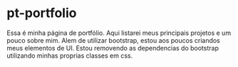 # pt-portfolio
Essa é minha página de portfólio. Aqui listarei meus principais projetos e um pouco sobre mim.
Alem de utilizar bootstrap, estou aos poucos criandos meus elementos de UI. Estou removendo as dependencias do bootstrap utilizando minhas proprias classes em css. 
